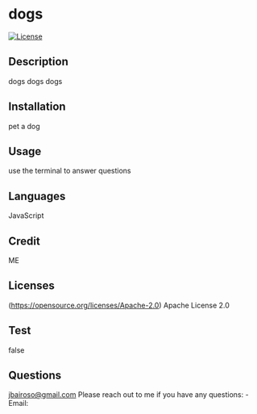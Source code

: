 # dogs

  [![License](https://img.shields.io/badge/License-Apache_2.0-blue.svg)](https://opensource.org/licenses/Apache-2.0)

  ## Description
  dogs dogs dogs

  ## Installation
  pet a dog

  ## Usage
  use the terminal to answer questions

  ## Languages
  JavaScript

  ## Credit
  ME

  ## Licenses

  (https://opensource.org/licenses/Apache-2.0)
  Apache License 2.0

  ## Test
  false

  ## Questions
  jbairoso@gmail.com
  Please reach out to me if you have any questions:
  -Email:
